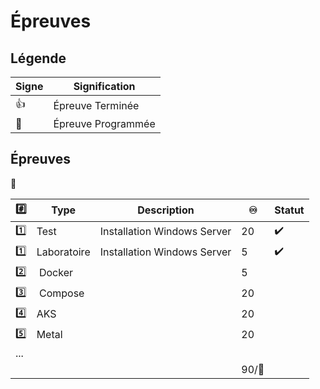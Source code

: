 # Épreuves

## Légende

| Signe              | Signification                 |
|--------------------|-------------------------------|
| :+1:               | Épreuve Terminée              |
| :calendar:         | Épreuve Programmée            |


## Épreuves

:tada:

|:hash:   | Type        | Description                                         |:infinity:| Statut           |
|---------|-------------|-----------------------------------------------------|---------|------------------|
| :one:   | Test        | Installation Windows Server                         |       20|:heavy_check_mark:|
| :one:   | Laboratoire | Installation Windows Server                         |        5|:heavy_check_mark:|
| :two:   | Docker	    |                                                     | 5       || 
| :three: | Compose	    |                                                     | 20      ||
| :four:  | AKS	        |                                                     | 20      || 
| :five:  | Metal	      |                                                     | 20      || 
| ... | | | |
|       |             |                                                     | 90/:100:|                 |


